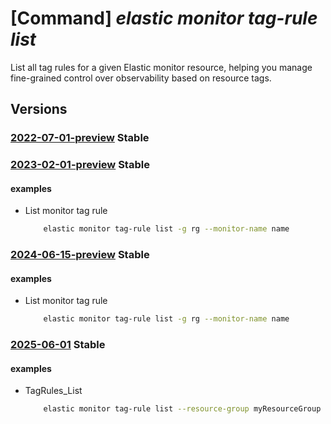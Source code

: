# [Command] _elastic monitor tag-rule list_

List all tag rules for a given Elastic monitor resource, helping you manage fine-grained control over observability based on resource tags.

## Versions

### [2022-07-01-preview](/Resources/mgmt-plane/L3N1YnNjcmlwdGlvbnMve30vcmVzb3VyY2Vncm91cHMve30vcHJvdmlkZXJzL21pY3Jvc29mdC5lbGFzdGljL21vbml0b3JzL3t9L3RhZ3J1bGVz/2022-07-01-preview.xml) **Stable**

<!-- mgmt-plane /subscriptions/{}/resourcegroups/{}/providers/microsoft.elastic/monitors/{}/tagrules 2022-07-01-preview -->

### [2023-02-01-preview](/Resources/mgmt-plane/L3N1YnNjcmlwdGlvbnMve30vcmVzb3VyY2Vncm91cHMve30vcHJvdmlkZXJzL21pY3Jvc29mdC5lbGFzdGljL21vbml0b3JzL3t9L3RhZ3J1bGVz/2023-02-01-preview.xml) **Stable**

<!-- mgmt-plane /subscriptions/{}/resourcegroups/{}/providers/microsoft.elastic/monitors/{}/tagrules 2023-02-01-preview -->

#### examples

- List monitor tag rule
    ```bash
        elastic monitor tag-rule list -g rg --monitor-name name
    ```

### [2024-06-15-preview](/Resources/mgmt-plane/L3N1YnNjcmlwdGlvbnMve30vcmVzb3VyY2Vncm91cHMve30vcHJvdmlkZXJzL21pY3Jvc29mdC5lbGFzdGljL21vbml0b3JzL3t9L3RhZ3J1bGVz/2024-06-15-preview.xml) **Stable**

<!-- mgmt-plane /subscriptions/{}/resourcegroups/{}/providers/microsoft.elastic/monitors/{}/tagrules 2024-06-15-preview -->

#### examples

- List monitor tag rule
    ```bash
        elastic monitor tag-rule list -g rg --monitor-name name
    ```

### [2025-06-01](/Resources/mgmt-plane/L3N1YnNjcmlwdGlvbnMve30vcmVzb3VyY2Vncm91cHMve30vcHJvdmlkZXJzL21pY3Jvc29mdC5lbGFzdGljL21vbml0b3JzL3t9L3RhZ3J1bGVz/2025-06-01.xml) **Stable**

<!-- mgmt-plane /subscriptions/{}/resourcegroups/{}/providers/microsoft.elastic/monitors/{}/tagrules 2025-06-01 -->

#### examples

- TagRules_List
    ```bash
        elastic monitor tag-rule list --resource-group myResourceGroup --monitor-name myMonitor
    ```
